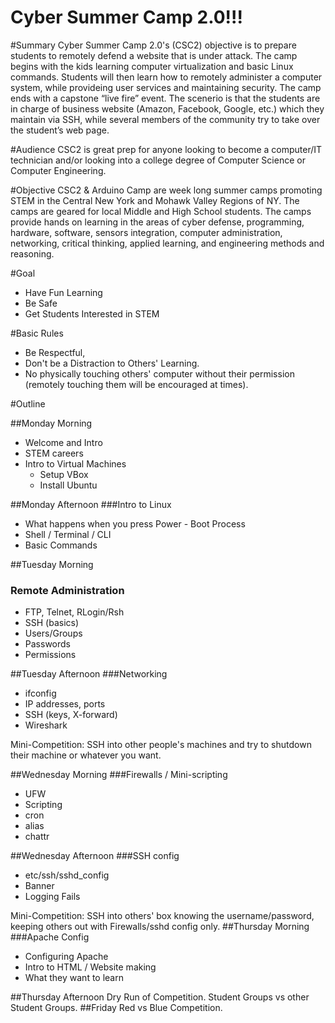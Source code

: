 Cyber Summer Camp 2.0!!!
============

#Summary
Cyber Summer Camp 2.0's (CSC2) objective is to prepare students to remotely defend a website that is under attack. The camp begins with the kids learning computer virtualization and basic Linux commands. Students will then learn how to remotely administer a computer system, while provideing user services and maintaining security. The camp ends with a capstone “live fire” event. The scenerio is that the students are in charge of business website (Amazon, Facebook, Google, etc.) which they  maintain via SSH, while several members of the community try to take over the student’s web page. 


#Audience
CSC2 is great prep for anyone looking to become a computer/IT technician and/or looking into a college degree of Computer Science or Computer Engineering.

#Objective
CSC2 & Arduino Camp are week long summer camps promoting STEM in the Central New York and Mohawk Valley Regions of NY. The camps are geared for local Middle and High School students. The camps provide hands on learning in the areas of cyber defense, programming, hardware, software, sensors integration, computer administration, networking, critical thinking, applied learning, and engineering methods and reasoning.


#Goal
- Have Fun Learning
- Be Safe
- Get Students Interested in STEM

#Basic Rules
- Be Respectful,
- Don't be a Distraction to Others' Learning.
- No physically touching others' computer without their permission (remotely touching them will be encouraged at times).

#Outline

##Monday Morning
- Welcome and Intro
- STEM careers
- Intro to Virtual Machines
  - Setup  VBox
  - Install Ubuntu


##Monday Afternoon
###Intro to Linux
- What happens when you press Power -  Boot Process
- Shell / Terminal / CLI
- Basic Commands

##Tuesday Morning
### Remote Administration
- FTP, Telnet, RLogin/Rsh
- SSH (basics)
- Users/Groups
- Passwords
- Permissions

##Tuesday Afternoon
###Networking
- ifconfig
- IP addresses, ports
- SSH (keys, X-forward)
- Wireshark

Mini-Competition: SSH into other people's machines and try to shutdown their machine or whatever you want.

##Wednesday Morning
###Firewalls / Mini-scripting
- UFW
- Scripting
- cron
- alias
- chattr

##Wednesday Afternoon
###SSH config
- etc/ssh/sshd\_config
- Banner
- Logging Fails

Mini-Competition: SSH into others' box knowing the username/password, keeping others out with Firewalls/sshd config only.
##Thursday Morning
###Apache Config
- Configuring Apache
- Intro to HTML / Website making
- What they want to learn

##Thursday Afternoon
Dry Run of Competition. Student Groups vs other Student Groups.
##Friday
Red vs Blue Competition. 
